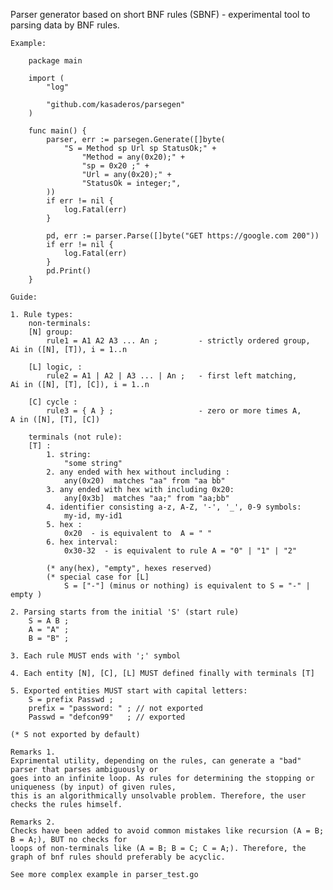 Parser generator based on short BNF rules (SBNF) - experimental tool to parsing data by BNF rules.

	Example:
```
    package main

    import (
        "log"

        "github.com/kasaderos/parsegen"
    )

    func main() {
        parser, err := parsegen.Generate([]byte(
            "S = Method sp Url sp StatusOk;" +
                "Method = any(0x20);" +
                "sp = 0x20 ;" +
                "Url = any(0x20);" +
                "StatusOk = integer;",
        ))
        if err != nil {
            log.Fatal(err)
        }

        pd, err := parser.Parse([]byte("GET https://google.com 200"))
        if err != nil {
            log.Fatal(err)
        }
        pd.Print()
    }
```

	Guide:

	1. Rule types:
        non-terminals:
		[N] group:
            rule1 = A1 A2 A3 ... An ;         - strictly ordered group,  Ai in ([N], [T]), i = 1..n

		[L] logic, :
            rule2 = A1 | A2 | A3 ... | An ;   - first left matching,     Ai in ([N], [T], [C]), i = 1..n

		[C] cycle :
            rule3 = { A } ;                   - zero or more times A,     A in ([N], [T], [C])

        terminals (not rule):
        [T] : 
            1. string: 
                "some string"
            2. any ended with hex without including : 
                any(0x20)  matches "aa" from "aa bb"
            3. any ended with hex with including 0x20: 
                any[0x3b]  matches "aa;" from "aa;bb"
            4. identifier consisting a-z, A-Z, '-', '_', 0-9 symbols:
                my-id, my-id1  
            5. hex :
                0x20  - is equivalent to  A = " "
            6. hex interval:
                0x30-32  - is equivalent to rule A = "0" | "1" | "2" 

            (* any(hex), "empty", hexes reserved)        
            (* special case for [L]
                S = ["-"] (minus or nothing) is equivalent to S = "-" | empty )           

	2. Parsing starts from the initial 'S' (start rule)
	    S = A B ;
		A = "A" ;
		B = "B" ;

	3. Each rule MUST ends with ';' symbol

	4. Each entity [N], [C], [L] MUST defined finally with terminals [T]

	5. Exported entities MUST start with capital letters:
		S = prefix Passwd ; 
		prefix = "password: " ; // not exported
		Passwd = "defcon99"   ; // exported

    (* S not exported by default)

	Remarks 1.
	Exprimental utility, depending on the rules, can generate a "bad" parser that parses ambiguously or
	goes into an infinite loop. As rules for determining the stopping or uniqueness (by input) of given rules,
	this is an algorithmically unsolvable problem. Therefore, the user checks the rules himself.

	Remarks 2.
	Checks have been added to avoid common mistakes like recursion (A = B; B = A;), BUT no checks for 
    loops of non-terminals like (A = B; B = C; C = A;). Therefore, the graph of bnf rules should preferably be acyclic.

	See more complex example in parser_test.go
